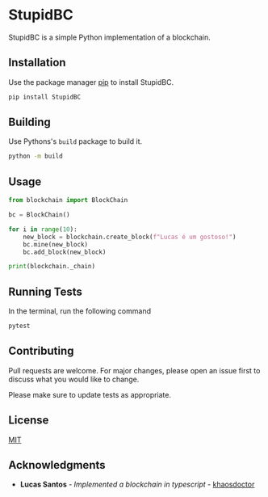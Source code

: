 # StupidBC

StupidBC is a simple Python implementation of a blockchain.

## Installation

Use the package manager [pip](https://pip.pypa.io/en/stable/) to install StupidBC.

```bash
pip install StupidBC
```

## Building

Use Pythons's `build` package to build it.

```bash
python -m build
```

## Usage

```python
from blockchain import BlockChain

bc = BlockChain()

for i in range(10):
    new_block = blockchain.create_block(f"Lucas é um gostoso!")
    bc.mine(new_block)
    bc.add_block(new_block)

print(blockchain._chain)
```

## Running Tests

In the terminal, run the following command

```bash
pytest
```

## Contributing

Pull requests are welcome. For major changes, please open an issue first to discuss what you would like to change.

Please make sure to update tests as appropriate.

## License

[MIT](https://choosealicense.com/licenses/mit/)

## Acknowledgments

- **Lucas Santos** - _Implemented a blockchain in typescript_ - [khaosdoctor](https://github.com/khaosdoctor)

